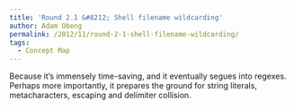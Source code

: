 ```yaml
---
title: 'Round 2.1 &#8212; Shell filename wildcarding'
author: Adam Obeng
permalink: /2012/11/round-2-1-shell-filename-wildcarding/
tags:
  - Concept Map
---
```

Because it&#8217;s immensely time-saving, and it eventually segues into regexes. Perhaps more importantly, it prepares the ground for string literals, metacharacters, escaping and delimiter collision.
